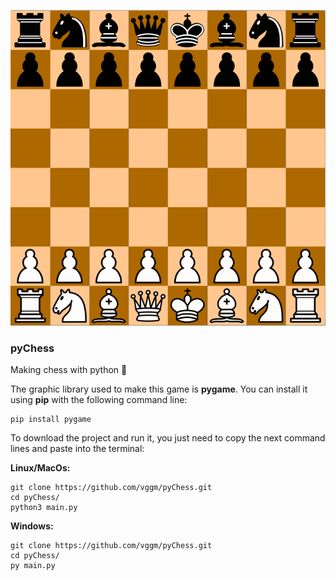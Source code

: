 ![pyChess](img/pyChess.png)

### pyChess
Making chess with python 🐍

The graphic library used to make this game is **pygame**.
You can install it using **pip** with the following command line:

```
pip install pygame
```

To download the project and run it, you just need to copy the next command lines and paste into the terminal:

**Linux/MacOs:**
```
git clone https://github.com/vggm/pyChess.git
cd pyChess/
python3 main.py
```

**Windows:**
```
git clone https://github.com/vggm/pyChess.git
cd pyChess/
py main.py
```
